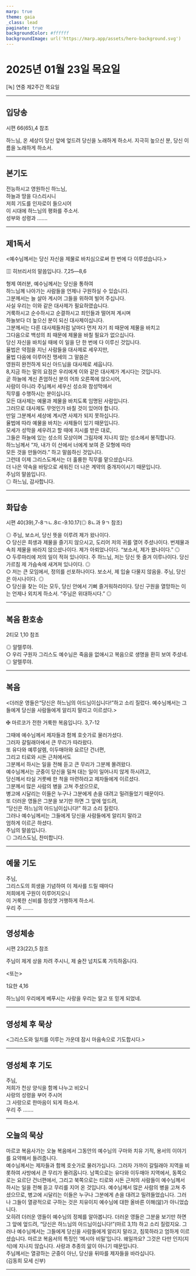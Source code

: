```yaml
---
marp: true
theme: gaia
_class: lead
paginate: true
backgroundColor: #ffffff
backgroundImage: url('https://marp.app/assets/hero-background.svg')
---
```


# 2025년 01월 23일 목요일

[녹] 연중 제2주간 목요일  




---

## 입당송

시편 66(65),4 참조

하느님, 온 세상이 당신 앞에 엎드려 당신을 노래하게 하소서. 지극히 높으신 분, 당신 이름을 노래하게 하소서.  
  


---

## 본기도

전능하시고 영원하신 하느님,  
하늘과 땅을 다스리시니  
저희 기도를 인자로이 들으시어  
이 시대에 하느님의 평화를 주소서.  
성부와 성령과 …….  
  


---

## 제1독서

<예수님께서는 당신 자신을 제물로 바치심으로써 한 번에 다 이루셨습니다.>

▥ 히브리서의 말씀입니다. 7,25―8,6

형제 여러분, 예수님께서는 당신을 통하여  
하느님께 나아가는 사람들을 언제나 구원하실 수 있습니다.  
그분께서는 늘 살아 계시어 그들을 위하여 빌어 주십니다.  
사실 우리는 이와 같은 대사제가 필요하였습니다.  
거룩하시고 순수하시고 순결하시고 죄인들과 떨어져 계시며  
하늘보다 더 높으신 분이 되신 대사제이십니다.  
그분께서는 다른 대사제들처럼 날마다 먼저 자기 죄 때문에 제물을 바치고  
그다음으로 백성의 죄 때문에 제물을 바칠 필요가 없으십니다.  
당신 자신을 바치실 때에 이 일을 단 한 번에 다 이루신 것입니다.  
율법은 약점을 지닌 사람들을 대사제로 세우지만,  
율법 다음에 이루어진 맹세의 그 말씀은  
영원히 완전하게 되신 아드님을 대사제로 세웁니다.  
8,지금 하는 말의 요점은 우리에게 이와 같은 대사제가 계시다는 것입니다.  
곧 하늘에 계신 존엄하신 분의 어좌 오른쪽에 앉으시어,  
사람이 아니라 주님께서 세우신 성소와 참성막에서  
직무를 수행하시는 분이십니다.  
모든 대사제는 예물과 제물을 바치도록 임명된 사람입니다.  
그러므로 대사제도 무엇인가 바칠 것이 있어야 합니다.  
만일 그분께서 세상에 계시면 사제가 되지 못하십니다.  
율법에 따라 예물을 바치는 사제들이 있기 때문입니다.  
모세가 성막을 세우려고 할 때에 지시를 받은 대로,  
그들은 하늘에 있는 성소의 모상이며 그림자에 지나지 않는 성소에서 봉직합니다.  
하느님께서 “자, 내가 이 산에서 너에게 보여 준 모형에 따라  
모든 것을 만들어라.” 하고 말씀하신 것입니다.  
그런데 이제 그리스도께서는 더 훌륭한 직무를 맡으셨습니다.  
더 나은 약속을 바탕으로 세워진 더 나은 계약의 중개자이시기 때문입니다.  
주님의 말씀입니다.  
◎ 하느님, 감사합니다.  
  


---

## 화답송

시편 40(39),7-8ㄱㄴ.8ㄷ-9.10.17(◎ 8ㄴ과 9ㄱ 참조)

◎ 주님, 보소서, 당신 뜻을 이루려 제가 왔나이다.  
○ 당신은 희생과 제물을 즐기지 않으시고, 도리어 저의 귀를 열어 주셨나이다. 번제물과 속죄 제물을 바라지 않으셨나이다. 제가 아뢰었나이다. “보소서, 제가 왔나이다.” ◎  
○ 두루마리에 저의 일이 적혀 있나이다. 주 하느님, 저는 당신 뜻 즐겨 이루나이다. 당신 가르침 제 가슴속에 새겨져 있나이다. ◎  
○ 저는 큰 모임에서, 정의를 선포하나이다. 보소서, 제 입술 다물지 않음을. 주님, 당신은 아시나이다. ◎  
○ 당신을 찾는 이는 모두, 당신 안에서 기뻐 즐거워하리이다. 당신 구원을 열망하는 이는 언제나 외치게 하소서. “주님은 위대하시다.” ◎  
  


---

## 복음 환호송

2티모 1,10 참조

◎ 알렐루야.  
○ 우리 구원자 그리스도 예수님은 죽음을 없애시고 복음으로 생명을 환히 보여 주셨네.  
◎ 알렐루야.  
  


---

## 복음

<더러운 영들은“당신은 하느님의 아드님이십니다!”하고 소리 질렀다. 예수님께서는 그들에게 당신을 사람들에게 알리지 말라고 이르셨다.>

✠ 마르코가 전한 거룩한 복음입니다. 3,7-12

그때에 예수님께서 제자들과 함께 호숫가로 물러가셨다.  
그러자 갈릴래아에서 큰 무리가 따라왔다.  
또 유다와 예루살렘, 이두매아와 요르단 건너편,  
그리고 티로와 시돈 근처에서도  
그분께서 하시는 일을 전해 듣고 큰 무리가 그분께 몰려왔다.  
예수님께서는 군중이 당신을 밀쳐 대는 일이 일어나지 않게 하시려고,  
당신께서 타실 거룻배 한 척을 마련하라고 제자들에게 이르셨다.  
그분께서 많은 사람의 병을 고쳐 주셨으므로,  
병고에 시달리는 이들은 누구나 그분에게 손을 대려고 밀려들었기 때문이다.  
또 더러운 영들은 그분을 보기만 하면 그 앞에 엎드려,  
“당신은 하느님의 아드님이십니다!” 하고 소리 질렀다.  
그러나 예수님께서는 그들에게 당신을 사람들에게 알리지 말라고  
엄하게 이르곤 하셨다.  
주님의 말씀입니다.  
◎ 그리스도님, 찬미합니다.  
  


---

## 예물 기도

주님,  
그리스도의 희생을 기념하여 이 제사를 드릴 때마다  
저희에게 구원이 이루어지오니  
이 거룩한 신비를 정성껏 거행하게 하소서.  
우리 주 …….  
  


---

## 영성체송

시편 23(22),5 참조

주님이 제게 상을 차려 주시니, 제 술잔 넘치도록 가득하옵니다.  
  
<또는>  
  
1요한 4,16  
  
하느님이 우리에게 베푸시는 사랑을 우리는 알고 또 믿게 되었네.  


---

## 영성체 후 묵상

<그리스도와 일치를 이루는 가운데 잠시 마음속으로 기도합시다.>  


---

## 영성체 후 기도

주님,  
저희가 천상 양식을 함께 나누고 비오니  
사랑의 성령을 부어 주시어  
그 사랑으로 한마음이 되게 하소서.  
우리 주 …….  
  


---

## 오늘의 묵상

마르코 복음사가는 오늘 복음에서 그동안의 예수님의 구마와 치유 기적, 용서의 이야기를 요약해서 들려줍니다.  
예수님께서는 제자들과 함께 호숫가로 물러가십니다. 그러자 가까이 갈릴래아 지역을 비롯하여 사방에서 큰 무리가 몰려옵니다. 남쪽으로는 유다와 이두매아 지역에서, 동쪽으로는 요르단 건너편에서, 그리고 북쪽으로는 티로와 시돈 근처의 사람들이 예수님께서 하시는 일을 전해 듣고 무리를 지어 온 것입니다. 예수님께서 많은 사람의 병을 고쳐 주셨으므로, 병고에 시달리는 이들은 누구나 그분에게 손을 대려고 밀려들었습니다. 그러나 그들이 열광적으로 구하는 것은 치유이지 예수님에 대한 올바른 이해(앎)가 아니었습니다.  
오히려 더러운 영들이 예수님의 정체를 알아봅니다. 더러운 영들은 그분을 보기만 하면 그 앞에 엎드려, “당신은 하느님의 아드님이십니다!”(마르 3,11) 하고 소리 질렀지요. 그러나 예수님께서는 그들에게 당신을 사람들에게 알리지 말라고, 침묵하라고 엄하게 이르셨습니다. 마르코 복음서의 특징인 ‘메시아 비밀’입니다. 왜일까요? 그것은 다만 인지(지식)에 지나지 않습니다. 사랑과 추종의 앎이 아니기 때문입니다.  
주님께서는 열광하는 군중이 아닌, 당신을 뒤따를 제자들을 바라십니다.  
(김동희 모세 신부)  


---